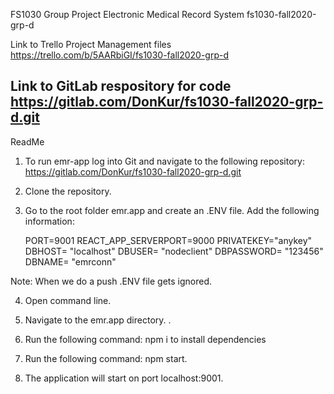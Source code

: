FS1030 Group Project
Electronic Medical Record System
fs1030-fall2020-grp-d

Link to Trello Project Management files
https://trello.com/b/5AARbiGI/fs1030-fall2020-grp-d

Link to GitLab respository for code
https://gitlab.com/DonKur/fs1030-fall2020-grp-d.git
---------------------------------------------------------------------------------------------------------------------------

ReadMe

1. To run emr-app log into Git and navigate to the following repository: https://gitlab.com/DonKur/fs1030-fall2020-grp-d.git

2. Clone the repository.

3. Go to the root folder emr.app and create an .ENV file. Add the following information:

	PORT=9001
	REACT_APP_SERVERPORT=9000
	PRIVATEKEY="anykey"
	DBHOST= "localhost"
	DBUSER= "nodeclient"
	DBPASSWORD= "123456"
	DBNAME= "emrconn"

Note: When we do a push .ENV file gets ignored.

4. Open command line.

5. Navigate to the emr.app directory.
.
5. Run the following command: npm i to install dependencies

6. Run the following command: npm start.

7. The application will start on port localhost:9001.

